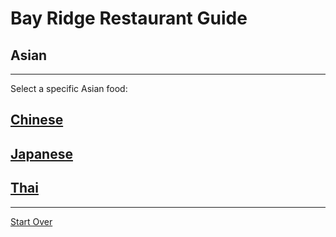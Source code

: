 # Bay Ridge Restaurant Guide
## Asian
---
Select a specific Asian food:
## [Chinese](chinese.md)
## [Japanese](japanese.md)
## [Thai](thai.md)
---



[Start Over](br-restaurant-guide/../)

